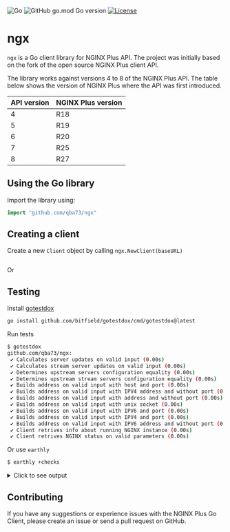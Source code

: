 ![Go](https://github.com/qba73/ngx/workflows/Go/badge.svg)
![GitHub go.mod Go version](https://img.shields.io/github/go-mod/go-version/qba73/ngx?logo=go)
[![License](https://img.shields.io/badge/License-Apache%202.0-blue.svg)](https://opensource.org/licenses/Apache-2.0)

# ngx

```ngx``` is a Go client library for NGINX Plus API. The project was initially based on the fork of the open source NGINX Plus client API.

The library works against versions 4 to 8 of the NGINX Plus API. The table below shows the version of NGINX Plus where the API was first introduced.

| API version | NGINX Plus version |
|-------------|--------------------|
| 4 | R18 |
| 5 | R19 |
| 6 | R20 |
| 7 | R25 |
| 8 | R27 |

## Using the Go library

Import the library using:

```go
import "github.com/qba73/ngx"
```

## Creating a client

Create a new ```Client``` object by calling ```ngx.NewClient(baseURL)```
```go

```
Or 



## Testing

Install [gotestdox](https://github.com/bitfield/gotestdox)
```bash
go install github.com/bitfield/gotestdox/cmd/gotestdox@latest
```
Run tests
```bash
$ gotestdox
github.com/qba73/ngx:
 ✔ Calculates server updates on valid input (0.00s)
 ✔ Calculates stream server updates on valid input (0.00s)
 ✔ Determines upstream servers configuration equality (0.00s)
 ✔ Determines upstream stream servers configuration equality (0.00s)
 ✔ Builds address on valid input with host and port (0.00s)
 ✔ Builds address on valid input with IPV4 address and without port (0.00s)
 ✔ Builds address on valid input with address and without port (0.00s)
 ✔ Builds address on valid input with unix socket (0.00s)
 ✔ Builds address on valid input with IPV6 and port (0.00s)
 ✔ Builds address on valid input with IPV4 and port (0.00s)
 ✔ Builds address on valid input with IPV6 address and without port (0.00s)
 ✔ Client retrives info about running NGINX instance (0.00s)
 ✔ Client retrives NGINX status on valid parameters (0.00s)
```

Or use ```earthly``` 

```bash
$ earthly +checks
```

<details>
  <summary>Click to see output</summary>

➜  ngx git:(main) ✗ earthly +checks
 1. Init 🚀
————————————————————————————————————————————————————————————————————————————————

           buildkitd | Found buildkit daemon as docker container (earthly-buildkitd)

 2. Build 🔧
————————————————————————————————————————————————————————————————————————————————

golang:1.19-bullseye | --> Load metadata linux/amd64
            +go-base | --> FROM golang:1.19-bullseye
             context | --> local context .
             context | --> local context .
            +go-base | [          ]   0% resolve docker.io/library/golang:1.19-bullseye@sha256:d92ddd8ad9d960c67dc34cffc2ed7b0ef399be2549505bf5ef94a7f4ca016a05    [██████████] 100% resolve docker.io/library/golang:1.19-bullseye@sha256:d92ddd8ad9d960c67dc34cffc2ed7b0ef399be2549505bf5ef94a7f4ca016a05
            +go-base | [██████████] 100% sha256:8709771bd9da550643f5f4e3b49e92bb3f90543507ff36b5a998dd461fb8dd28
            +go-base | [██████████] 100% sha256:a42821cd14fb31c4aa253203e7f8e34fc3b15d69ce370f1223fbbe4252a64202
            +go-base | [          ]   0% transferring .:
             context | transferred 3 file(s) for context . (97 kB, 3 file/dir stats)
             context | [██████████] 100% transferring .:
             context | [██████████] 100% transferring .:
            +go-base | [██████████] 100% sha256:326f452ade5c33097eba4ba88a24bd77a93a3d994d4dc39b936482655e664857
            +go-base | [██████████] 100% sha256:b7aa120dd02d9fa75bb50861103f7837514028ea6f06e3e821b8c47c2c10d386
            +go-base | [██████████] 100% sha256:8471b75885efc7790a16be5328e3b368567b76a60fc3feabd6869c15e175ee05
            +go-base | [██████████] 100% sha256:23858da423a6737f0467fab0014e5b53009ea7405d575636af0c3f100bbb2f10
            +go-base | [██████████] 100% extracting sha256:23858da423a6737f0467fab0014e5b53009ea7405d575636af0c3f100bbb2f10
            +go-base | [██████████] 100% extracting sha256:326f452ade5c33097eba4ba88a24bd77a93a3d994d4dc39b936482655e664857
            +go-base | [██████████] 100% extracting sha256:a42821cd14fb31c4aa253203e7f8e34fc3b15d69ce370f1223fbbe4252a64202
            +go-base | [██████████] 100% extracting sha256:8471b75885efc7790a16be5328e3b368567b76a60fc3feabd6869c15e175ee05
            +go-base | [██████████] 100% sha256:292167c9d1ff24956858651ef9906e9a987b65f7362854e13c28b98d9ae4e09f
            +go-base | [██████████] 100% extracting sha256:b7aa120dd02d9fa75bb50861103f7837514028ea6f06e3e821b8c47c2c10d386
            +go-base | [          ]   0% extracting sha256:292167c9d1ff24956858651ef9906e9a987b65f7362854e13c28b98d9ae4e09f
             ongoing | +go-base (5 seconds ago)
            +go-base | [██████████] 100% extracting sha256:292167c9d1ff24956858651ef9906e9a987b65f7362854e13c28b98d9ae4e09f
            +go-base | [██████████] 100% extracting sha256:8709771bd9da550643f5f4e3b49e92bb3f90543507ff36b5a998dd461fb8dd28
            +go-base | --> WORKDIR /ngx
            +go-base | --> COPY ngx.go ngx_test.go ngx_internal_test.go .
            +go-base | --> COPY go.mod go.sum .
            +go-base | --> RUN go mod download
            +go-test | --> RUN go install github.com/mfridman/tparse@latest
            +go-test | go: downloading github.com/mfridman/tparse v0.11.1
            +go-test | go: downloading github.com/charmbracelet/lipgloss v0.4.0
            +go-test | go: downloading github.com/muesli/termenv v0.11.0
            +go-test | go: downloading github.com/olekukonko/tablewriter v0.0.5
            +go-test | go: downloading github.com/lucasb-eyer/go-colorful v1.2.0
            +go-test | go: downloading github.com/mattn/go-runewidth v0.0.13
            +go-test | go: downloading github.com/muesli/reflow v0.3.0
            +go-test | go: downloading github.com/mattn/go-isatty v0.0.14
            +go-test | go: downloading golang.org/x/sys v0.0.0-20220513210249-45d2b4557a2a
            +go-test | go: downloading github.com/rivo/uniseg v0.2.0
            +go-test | --> RUN go test -count=1 -shuffle=on -trimpath -race -cover -covermode=atomic -json ./... | tparse -all
             ongoing | +go-test (14 seconds ago)
            +go-test | ┌───────────────────────────────────────────────────────────────────────────────────────────┐
            +go-test | │  STATUS │ ELAPSED │                            TEST                            │ PACKAGE  │
            +go-test | │─────────┼─────────┼────────────────────────────────────────────────────────────┼──────────│
            +go-test | │  PASS   │    0.00 │ TestClientRetrivesInfoAboutRunningNGINXInstance            │ ngx      │
            +go-test | │  PASS   │    0.00 │ TestBuildsAddressOnValidInputWithHostAndPort               │ ngx      │
            +go-test | │  PASS   │    0.00 │ TestBuildsAddressOnValidInputWithUnixSocket                │ ngx      │
            +go-test | │  PASS   │    0.00 │ TestBuildsAddressOnValidInputWithIPV6AddressAndWithoutPort │ ngx      │
            +go-test | │  PASS   │    0.00 │ TestCalculatesStreamServerUpdatesOnValidInput              │ ngx      │
            +go-test | │  PASS   │    0.00 │ TestDeterminesUpstreamServersConfigurationEquality         │ ngx      │
            +go-test | │  PASS   │    0.00 │ TestClientRetrivesNGINXStatusOnValidParameters             │ ngx      │
            +go-test | │  PASS   │    0.00 │ TestDeterminesUpstreamStreamServersConfigurationEquality   │ ngx      │
            +go-test | │  PASS   │    0.00 │ TestBuildsAddressOnValidInputWithIPV6AndPort               │ ngx      │
            +go-test | │  PASS   │    0.00 │ TestBuildsAddressOnValidInputWithIPV4AddressAndWithoutPort │ ngx      │
            +go-test | │  PASS   │    0.00 │ TestCalculatesServerUpdatesOnValidInput                    │ ngx      │
            +go-test | │  PASS   │    0.00 │ TestBuildsAddressOnValidInputWithIPV4AndPort               │ ngx      │
            +go-test | │  PASS   │    0.00 │ TestBuildsAddressOnValidInputWithAddressAndWithoutPort     │ ngx      │
            +go-test | └───────────────────────────────────────────────────────────────────────────────────────────┘
            +go-test | ┌────────────────────────────────────────────────────────────────────────┐
            +go-test | │  STATUS │ ELAPSED │       PACKAGE        │ COVER │ PASS │ FAIL │ SKIP  │
            +go-test | │─────────┼─────────┼──────────────────────┼───────┼──────┼──────┼───────│
            +go-test | │  PASS   │  0.04s  │ github.com/qba73/ngx │ 21.4% │  13  │  0   │  0    │
            +go-test | └────────────────────────────────────────────────────────────────────────┘
              output | --> exporting outputs

 3. Push ⏫ (disabled)
————————————————————————————————————————————————————————————————————————————————

To enable pushing use earthly --push

 4. Local Output 🎁
————————————————————————————————————————————————————————————————————————————————



========================== 🌍 Earthly Build  ✅ SUCCESS ==========================

</details>


## Contributing

If you have any suggestions or experience issues with the NGINX Plus Go Client, please create an issue or send a pull request on GitHub.
